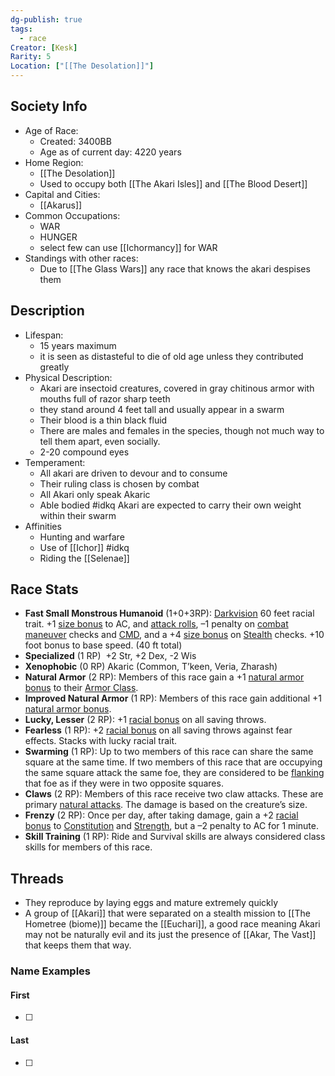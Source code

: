 ```yaml
---
dg-publish: true
tags:
  - race
Creator: [Kesk]
Rarity: 5
Location: ["[[The Desolation]]"]
---
```

## Society Info
- Age of Race:
	- Created:  3400BB
	- Age as of current day: 4220 years
- Home Region:
	- [[The Desolation]]
	- Used to occupy both [[The Akari Isles]] and [[The Blood Desert]]
- Capital and Cities:
	- [[Akarus]]
- Common Occupations:
	- WAR
	- HUNGER
	- select few can use [[Ichormancy]] for WAR
- Standings with other races:
	- Due to [[The Glass Wars]] any race that knows the akari despises them
## Description
- Lifespan:
	- 15 years maximum
	- it is seen as distasteful to die of old age unless they contributed greatly
- Physical Description:
	- Akari are insectoid creatures, covered in gray chitinous armor with mouths full of razor sharp teeth
	- they stand around 4 feet tall and usually appear in a swarm
	- Their blood is a thin black fluid 
	- There are males and females in the species, though not much way to tell them apart, even socially.
	- 2-20 compound eyes
- Temperament:
	- All akari are driven to devour and to consume
	- Their ruling class is chosen by combat
	- All Akari only speak Akaric 
	- Able bodied #idkq  Akari are expected to carry their own weight within their swarm
- Affinities
	- Hunting and warfare
	- Use of [[Ichor]] #idkq 
	- Riding the [[Selenae]]
## Race Stats
- **Fast Small Monstrous Humanoid** (1+0+3RP):
	[Darkvision](https://www.d20pfsrd.com/gamemastering/special-abilities#TOC-Darkvision) 60 feet racial trait. +1 [size bonus](https://www.d20pfsrd.com/basics-ability-scores/glossary#TOC-Size-Bonus) to AC, and [attack rolls](https://www.d20pfsrd.com/gamemastering/combat#TOC-Attack-Roll), –1 penalty on [combat maneuver](https://www.d20pfsrd.com/gamemastering/combat#TOC-Combat-Maneuvers) checks and [CMD](https://www.d20pfsrd.com/gamemastering/combat#TOC-Combat-Maneuver-Defense), and a +4 [size bonus](https://www.d20pfsrd.com/basics-ability-scores/glossary#TOC-Size-Bonus) on [Stealth](https://www.d20pfsrd.com/skills/stealth) checks. +10 foot bonus to base speed. (40 ft total)
- **Specialized** (1 RP) 
	+2 Str, +2 Dex, -2 Wis  
- **Xenophobic** (0 RP)
	Akaric (Common, T’keen, Veria, Zharash)
- **Natural Armor** (2 RP):
	Members of this race gain a +1 [natural armor bonus](https://www.d20pfsrd.com/basics-ability-scores/glossary#TOC-Natural-Armor-Bonus) to their [Armor Class](https://www.d20pfsrd.com/gamemastering/combat#TOC-Armor-Class).
- **Improved Natural Armor** (1 RP): 
	Members of this race gain additional +1 [natural armor bonus](https://www.d20pfsrd.com/basics-ability-scores/glossary#TOC-Natural-Armor-Bonus).
- **Lucky, Lesser** (2 RP): 
	+1 [racial bonus](https://www.d20pfsrd.com/basics-ability-scores/glossary#TOC-Racial-Bonus) on all saving throws.
- **Fearless** (1 RP): 
	+2 [racial bonus](https://www.d20pfsrd.com/basics-ability-scores/glossary#TOC-Racial-Bonus) on all saving throws against fear effects. Stacks with lucky racial trait.
- **Swarming** (1 RP): 
	Up to two members of this race can share the same square at the same time. If two members of this race that are occupying the same square attack the same foe, they are considered to be [flanking](https://www.d20pfsrd.com/gamemastering/combat#TOC-Flanking) that foe as if they were in two opposite squares.
- **Claws** (2 RP): 
	Members of this race receive two claw attacks. These are primary [natural attacks](https://www.d20pfsrd.com/bestiary/rules-for-monsters/universal-monster-rules#TOC-Natural-Attacks). The damage is based on the creature’s size.
- **Frenzy** (2 RP): 
	Once per day, after taking damage, gain a +2 [racial bonus](https://www.d20pfsrd.com/basics-ability-scores/glossary#TOC-Racial-Bonus) to [Constitution](https://www.d20pfsrd.com/basics-ability-scores/ability-scores#TOC-Constitution-Con-) and [Strength](https://www.d20pfsrd.com/basics-ability-scores/ability-scores#TOC-Strength-Str-), but a –2 penalty to AC for 1 minute.
- **Skill Training** (1 RP): 
	Ride and Survival skills are always considered class skills for members of this race.
## Threads
- They reproduce by laying eggs and mature extremely quickly
- A group of [[Akari]] that were separated on a stealth mission to [[The Hometree (biome)]] became the [[Euchari]], a good race meaning Akari may not be naturally evil and its just the presence of [[Akar, The Vast]] that keeps them that way. 
### Name Examples
#### First
- [ ] 
#### Last
- [ ] 